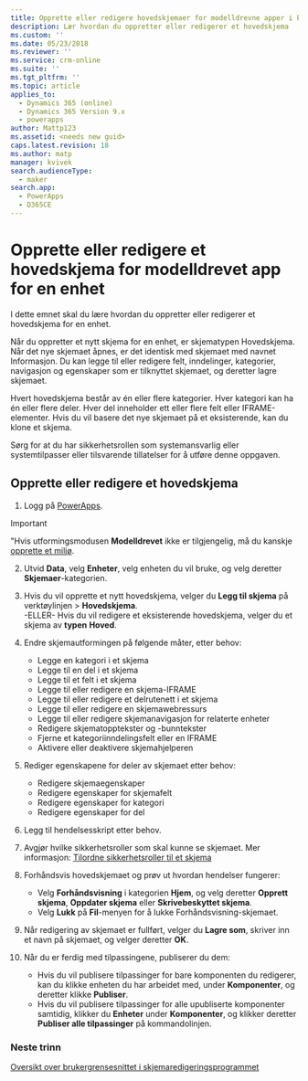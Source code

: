 ```yaml
---
title: Opprette eller redigere hovedskjemaer for modelldrevne apper i PowerApps | MicrosoftDocs
description: Lær hvordan du oppretter eller redigerer et hovedskjema
ms.custom: ''
ms.date: 05/23/2018
ms.reviewer: ''
ms.service: crm-online
ms.suite: ''
ms.tgt_pltfrm: ''
ms.topic: article
applies_to:
  - Dynamics 365 (online)
  - Dynamics 365 Version 9.x
  - powerapps
author: Mattp123
ms.assetid: <needs new guid>
caps.latest.revision: 18
ms.author: matp
manager: kvivek
search.audienceType:
  - maker
search.app:
  - PowerApps
  - D365CE
---
```

# <a name="create-or-edit-a-model-driven-app-main-form-for-an-entity"></a>Opprette eller redigere et hovedskjema for modelldrevet app for en enhet 

I dette emnet skal du lære hvordan du oppretter eller redigerer et hovedskjema for en enhet.

Når du oppretter et nytt skjema for en enhet, er skjematypen Hovedskjema. Når det nye skjemaet åpnes, er det identisk med skjemaet med navnet Informasjon. Du kan legge til eller redigere felt, inndelinger, kategorier, navigasjon og egenskaper som er tilknyttet skjemaet, og deretter lagre skjemaet.

Hvert hovedskjema består av én eller flere kategorier. Hver kategori kan ha én eller flere deler. Hver del inneholder ett eller flere felt eller IFRAME-elementer. Hvis du vil basere det nye skjemaet på et eksisterende, kan du klone et skjema. 

Sørg for at du har sikkerhetsrollen som systemansvarlig eller systemtilpasser eller tilsvarende tillatelser for å utføre denne oppgaven.

## <a name="how-to-create-or-edit-a-main-form"></a>Opprette eller redigere et hovedskjema
  
1.   Logg på [PowerApps](https://web.powerapps.com/?utm_source=padocs&utm_medium=linkinadoc&utm_campaign=referralsfromdoc).


> [!IMPORTANT]
> "Hvis utformingsmodusen **Modelldrevet** ikke er tilgjengelig, må du kanskje [opprette et miljø](https://docs.microsoft.com/powerapps/administrator/create-environment).   
  
2.  Utvid **Data**, velg **Enheter**, velg enheten du vil bruke, og velg deretter **Skjemaer**-kategorien. 

3. Hvis du vil opprette et nytt hovedskjema, velger du **Legg til skjema** på verktøylinjen > **Hovedskjema**.  
    \-ELLER- Hvis du vil redigere et eksisterende hovedskjema, velger du et skjema av **typen** **Hoved**.
  
3.  Endre skjemautformingen på følgende måter, etter behov:
    -   Legge en kategori i et skjema
    -   Legge til en del i et skjema
    -   Legge til et felt i et skjema
    -   Legge til eller redigere en skjema-IFRAME
    -   Legge til eller redigere et delrutenett i et skjema
    -   Legge til eller redigere en skjemawebressurs
    -   Legge til eller redigere skjemanavigasjon for relaterte enheter
    -   Redigere skjematopptekster og -bunntekster
    -   Fjerne et kategoriinndelingsfelt eller en IFRAME
    -   Aktivere eller deaktivere skjemahjelperen
    
4.  Rediger egenskapene for deler av skjemaet etter behov:
    -   Redigere skjemaegenskaper
    -   Redigere egenskaper for skjemafelt
    -   Redigere egenskaper for kategori
    -   Redigere egenskaper for del

5.  Legg til hendelsesskript etter behov. 

6.  Avgjør hvilke sikkerhetsroller som skal kunne se skjemaet. Mer informasjon: [Tilordne sikkerhetsroller til et skjema](https://docs.microsoft.com/dynamics365/customer-engagement/admin/assign-security-roles-form)

7.  Forhåndsvis hovedskjemaet og prøv ut hvordan hendelser fungerer:
    - Velg **Forhåndsvisning** i kategorien **Hjem**, og velg deretter **Opprett skjema**, **Oppdater skjema** eller **Skrivebeskyttet skjema**.
    - Velg **Lukk** på **Fil**-menyen for å lukke Forhåndsvisning-skjemaet.

8.  Når redigering av skjemaet er fullført, velger du **Lagre som**, skriver inn et navn på skjemaet, og velger deretter **OK**.

9.  Når du er ferdig med tilpassingene, publiserer du dem:
    -   Hvis du vil publisere tilpassinger for bare komponenten du redigerer, kan du klikke enheten du har arbeidet med, under **Komponenter**, og deretter klikke **Publiser**.
    -   Hvis du vil publisere tilpassinger for alle upubliserte komponenter samtidig, klikker du **Enheter** under **Komponenter**, og klikker deretter **Publiser alle tilpassinger** på kommandolinjen.
    
 
### <a name="next-steps"></a>Neste trinn  
[Oversikt over brukergrensesnittet i skjemaredigeringsprogrammet](form-editor-user-interface-legacy.md)
 
